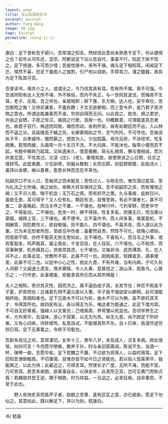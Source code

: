 ```yaml
---
layout: page   
title: 与山巨源绝交书
excerpt: excerpt
author: Fang Wang   
image: 88.jpg  
tags: Excerpt  
permalink: /kang-ji-1/
---
```


康白：足下昔称吾于颍川，吾常谓之知言。然经怪此意尚未熟悉于足下，何从便得之也？前年从河东还，显宗、阿都说足下议以吾自代，事虽不行，知足下故不知之。足下傍通，多可而少怪；吾直性狭中，多所不堪，偶与足下相知耳。闲闻足下迁，惕然不喜，恐足下羞庖人之独割，引尸祝以自助，手荐鸾刀，漫之膻腥，故具为足下陈其可否。

吾昔读书，得并介之人，或谓无之，今乃信其真有耳。性有所不堪，真不可强。今空语同知有达人无所不堪，外不殊俗，而内不失正，与一世同其波流，而悔吝不生耳。老子、庄周，吾之师也，亲居贱职；柳下惠、东方朔，达人也，安乎卑位，吾岂敢短之哉！又仲尼兼爱，不羞执鞭；子文无欲卿相，而三登令尹，是乃君子思济物之意也。所谓达能兼善而不渝，穷则自得而无闷。以此观之，故尧、舜之君世，许由之岩栖，子房之佐汉，接舆之行歌，其揆一也。仰瞻数君，可谓能遂其志者也。故君子百行，殊途而同致，循性而动，各附所安。故有处朝廷而不出，入山林而不返之论。且延陵高子臧之风，长卿慕相如之节，志气所托，不可夺也。吾每读尚子平、台孝威传，慨然慕之，想其为人。少加孤露，母兄见骄，不涉经学。性复疏懒，筋驽肉缓，头面常一月十五日不洗，不大闷痒，不能沐也。每常小便而忍不起，令胞中略转乃起耳。又纵逸来久，情意傲散，简与礼相背，懒与慢相成，而为侪类见宽，不攻其过。又读《庄》、《老》，重增其放，故使荣进之心日颓，任实之情转笃。此犹禽鹿，少见驯育，则服从教制；长而见羁，则狂顾顿缨，赴蹈汤火；虽饰以金镳，飨以嘉肴，愈思长林而志在丰草也。

阮嗣宗口不论人过，吾每师之而未能及；至性过人，与物无伤，唯饮酒过差耳。至为礼法之士所绳，疾之如仇，幸赖大将军保持之耳。吾不如嗣宗之资，而有慢弛之阙；又不识人情，暗于机宜；无万石之慎，而有好尽之累。久与事接，疵衅日兴，虽欲无患，其可得乎？又人伦有礼，朝廷有法，自惟至熟，有必不堪者七，甚不可者二：卧喜晚起，而当关呼之不置，一不堪也。抱琴行吟，弋钓草野，而吏卒守之，不得妄动，二不堪也。危坐一时，痹不得摇，性复多虱，把搔无已，而当裹以章服，揖拜上官，三不堪也。素不便书，又不喜作书，而人间多事，堆案盈机，不相酬答，则犯教伤义，欲自勉强，则不能久，四不堪也。不喜吊丧，而人道以此为重，已为未见恕者所怨，至欲见中伤者；虽瞿然自责，然性不可化，欲降心顺俗，则诡故不情，亦终不能获无咎无誉如此，五不堪也。不喜俗人，而当与之共事，或宾客盈坐，鸣声聒耳，嚣尘臭处，千变百伎，在人目前，六不堪也。心不耐烦，而官事鞅掌，机务缠其心，世故烦其虑，七不堪也。又每非汤、武而薄周、孔，在人间不止，此事会显，世教所不容，此甚不可一也。刚肠疾恶，轻肆直言，遇事便发，此甚不可二也。以促中小心之性，统此九患，不有外难，当有内病，宁可久处人间邪？又闻道士遗言，饵术黄精，令人久寿，意甚信之；游山泽，观鱼鸟，心甚乐之；一行作吏，此事便废，安能舍其所乐而从其所惧哉！

夫人之相知，贵识其天性，因而济之。禹不逼伯成子高，全其节也；仲尼不假盖于子夏，护其短也；近诸葛孔明不逼元直以入蜀，华子鱼不强幼安以卿相，此可谓能相终始，真相知者也。足下见直木不可以为轮，曲木不可以为桷，盖不欲枉其天才，令得其所也。故四民有业，各以得志为乐，唯达者为能通之，此足下度内耳。不可自见好章甫，强越人以文冕也；己嗜臭腐，养鸳雏以死鼠也。吾顷学养生之术，方外荣华，去滋味，游心于寂寞，以无为为贵。纵无九患，尚不顾足下所好者。又有心闷疾，顷转增笃，私意自试，不能堪其所不乐。自卜已审，若道尽途穷则已耳。足下无事冤之，令转于沟壑也。

吾新失母兄之欢，意常凄切。女年十三，男年八岁，未及成人，况复多病。顾此悢悢，如何可言！今但愿守陋巷，教养子孙，时与亲旧叙离阔，陈说平生，浊酒一杯，弹琴一曲，志愿毕矣。足下若嬲之不置，不过欲为官得人，以益时用耳。足下旧知吾潦倒粗疏，不切事情，自惟亦皆不如今日之贤能也。若以俗人皆喜荣华，独能离之，以此为快；此最近之，可得言耳。然使长才广度，无所不淹，而能不营，乃可贵耳。若吾多病困，欲离事自全，以保余年，此真所乏耳，岂可见黄门而称贞哉！若趣欲共登王途，期于相致，时为欢益，一旦迫之，必发狂疾。自非重怨，不至于此也。

　　野人有快炙背而美芹子者，欲献之至尊，虽有区区之意，亦已疏矣。愿足下勿似之。其意如此，既以解足下，并以为别。嵇康白。

****
书/ 嵇康
